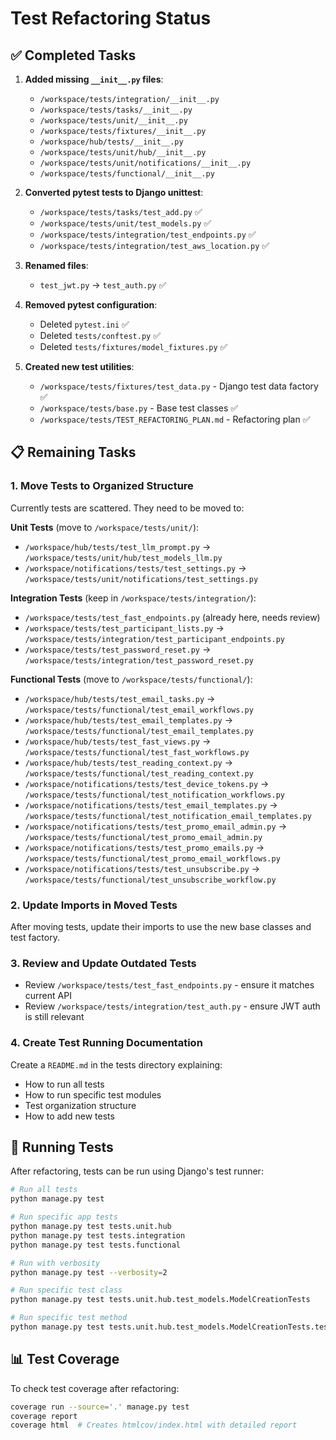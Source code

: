 # Test Refactoring Status

## ✅ Completed Tasks

1. **Added missing `__init__.py` files**:
   - `/workspace/tests/integration/__init__.py`
   - `/workspace/tests/tasks/__init__.py`
   - `/workspace/tests/unit/__init__.py`
   - `/workspace/tests/fixtures/__init__.py`
   - `/workspace/hub/tests/__init__.py`
   - `/workspace/tests/unit/hub/__init__.py`
   - `/workspace/tests/unit/notifications/__init__.py`
   - `/workspace/tests/functional/__init__.py`

2. **Converted pytest tests to Django unittest**:
   - `/workspace/tests/tasks/test_add.py` ✅
   - `/workspace/tests/unit/test_models.py` ✅
   - `/workspace/tests/integration/test_endpoints.py` ✅
   - `/workspace/tests/integration/test_aws_location.py` ✅

3. **Renamed files**:
   - `test_jwt.py` → `test_auth.py` ✅

4. **Removed pytest configuration**:
   - Deleted `pytest.ini` ✅
   - Deleted `tests/conftest.py` ✅
   - Deleted `tests/fixtures/model_fixtures.py` ✅

5. **Created new test utilities**:
   - `/workspace/tests/fixtures/test_data.py` - Django test data factory ✅
   - `/workspace/tests/base.py` - Base test classes ✅
   - `/workspace/tests/TEST_REFACTORING_PLAN.md` - Refactoring plan ✅

## 📋 Remaining Tasks

### 1. Move Tests to Organized Structure
Currently tests are scattered. They need to be moved to:

**Unit Tests** (move to `/workspace/tests/unit/`):
- `/workspace/hub/tests/test_llm_prompt.py` → `/workspace/tests/unit/hub/test_models_llm.py`
- `/workspace/notifications/tests/test_settings.py` → `/workspace/tests/unit/notifications/test_settings.py`

**Integration Tests** (keep in `/workspace/tests/integration/`):
- `/workspace/tests/test_fast_endpoints.py` (already here, needs review)
- `/workspace/tests/test_participant_lists.py` → `/workspace/tests/integration/test_participant_endpoints.py`
- `/workspace/tests/test_password_reset.py` → `/workspace/tests/integration/test_password_reset.py`

**Functional Tests** (move to `/workspace/tests/functional/`):
- `/workspace/hub/tests/test_email_tasks.py` → `/workspace/tests/functional/test_email_workflows.py`
- `/workspace/hub/tests/test_email_templates.py` → `/workspace/tests/functional/test_email_templates.py`
- `/workspace/hub/tests/test_fast_views.py` → `/workspace/tests/functional/test_fast_workflows.py`
- `/workspace/hub/tests/test_reading_context.py` → `/workspace/tests/functional/test_reading_context.py`
- `/workspace/notifications/tests/test_device_tokens.py` → `/workspace/tests/functional/test_notification_workflows.py`
- `/workspace/notifications/tests/test_email_templates.py` → `/workspace/tests/functional/test_notification_email_templates.py`
- `/workspace/notifications/tests/test_promo_email_admin.py` → `/workspace/tests/functional/test_promo_email_admin.py`
- `/workspace/notifications/tests/test_promo_emails.py` → `/workspace/tests/functional/test_promo_email_workflows.py`
- `/workspace/notifications/tests/test_unsubscribe.py` → `/workspace/tests/functional/test_unsubscribe_workflow.py`

### 2. Update Imports in Moved Tests
After moving tests, update their imports to use the new base classes and test factory.

### 3. Review and Update Outdated Tests
- Review `/workspace/tests/test_fast_endpoints.py` - ensure it matches current API
- Review `/workspace/tests/integration/test_auth.py` - ensure JWT auth is still relevant

### 4. Create Test Running Documentation
Create a `README.md` in the tests directory explaining:
- How to run all tests
- How to run specific test modules
- Test organization structure
- How to add new tests

## 🏃 Running Tests

After refactoring, tests can be run using Django's test runner:

```bash
# Run all tests
python manage.py test

# Run specific app tests
python manage.py test tests.unit.hub
python manage.py test tests.integration
python manage.py test tests.functional

# Run with verbosity
python manage.py test --verbosity=2

# Run specific test class
python manage.py test tests.unit.hub.test_models.ModelCreationTests

# Run specific test method
python manage.py test tests.unit.hub.test_models.ModelCreationTests.test_create_church
```

## 📊 Test Coverage

To check test coverage after refactoring:

```bash
coverage run --source='.' manage.py test
coverage report
coverage html  # Creates htmlcov/index.html with detailed report
```